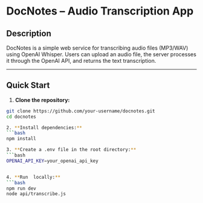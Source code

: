 # DocNotes – Audio Transcription App

## Description
DocNotes is a simple web service for transcribing audio files (MP3/WAV) using OpenAI Whisper.
Users can upload an audio file, the server processes it through the OpenAI API, and returns the text transcription.

---

## Quick Start

1. **Clone the repository:**
```bash
git clone https://github.com/your-username/docnotes.git
cd docnotes

2. **Install dependencies:**
```bash
npm install

3. **Create a .env file in the root directory:**
```bash
OPENAI_API_KEY=your_openai_api_key


4. **Run  locally:**
```bash
npm run dev
node api/transcribe.js